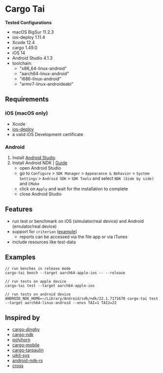 # Cargo Tai

**Tested Configurations**

- macOS BigSur 11.2.3
- ios-deploy 1.11.4
- Xcode 12.4
- cargo 1.49.0
- iOS 14
- Android Studio 4.1.3
- toolchain:
  - "x86_64-linux-android"
  - "aarch64-linux-android"
  - "i686-linux-android"
  - "armv7-linux-androideabi"

## Requirements

### iOS (macOS only)

- Xcode
- [ios-deploy](https://github.com/ios-control/ios-deploy)
- a valid iOS Development certificate

### Android

1. Install [Android Studio](https://developer.android.com/studio)
2. Install Android NDK | [Guide](https://developer.android.com/studio/projects/install-ndk)
    - open Android Studio
    - go to `Configure` > `SDK Manager` > `Appearance & Behavior` > `System Settings` > `Android SDK` > `SDK Tools` and select `NDK (Side by side)` and `CMake`
    - click on `Apply` and wait for the installation to complete
    - close Android Studio

## Features

- run test or benchmark on iOS (simulator/real device) and Android (emulator/real device)
- support for `criterion` ([example](./test-p/benches/criterion.rs))
  - reports can be accessed via the file app or via iTunes
- include resources like test-data

## Examples

```
// run benches in release mode
cargo-tai bench --target aarch64-apple-ios -- --release

// run tests on apple device
cargo-tai test --target aarch64-apple-ios

// run tests on android device
ANDROID_NDK_HOME=~/Library/Android/sdk/ndk/22.1.7171670 cargo-tai test --target aarch64-linux-android --envs TAI=1 TAI2=22
```

## Inspired by

- [cargo-dinghy](https://github.com/sonos/dinghy)
- [cargo-ndk](https://github.com/bbqsrc/cargo-ndk)
- [polyhorn](https://github.com/polyhorn)
- [cargo-mobile](https://github.com/BrainiumLLC/cargo-mobile)
- [cargo-tarpaulin](https://github.com/xd009642/tarpaulin)
- [uikit-sys](https://github.com/simlay/uikit-sys)
- [android-ndk-rs](https://github.com/rust-windowing/android-ndk-rs)
- [cross](https://github.com/rust-embedded/cross)
